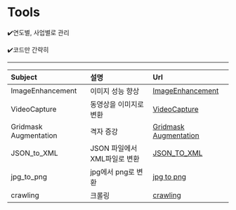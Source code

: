 # Tools
✔️연도별, 사업별로 관리

✔️코드만 간략히 
- - -
Subject|설명|Url|
|:-----|:--|:--|
|ImageEnhancement|이미지 성능 향상|[ImageEnhancement](2021/etc/ImageEnhancement/Image_Enhancement.py)|
|VideoCapture|동영상을 이미지로 변환|[VideoCapture](2021/etc/VideoCapture/VideoCapture.py)|
|Gridmask Augmentation|격자 증강|[Gridmask Augmentation](2021/Nakdong%20River%20water%20system%20management/GridMask_Augmentation/GridMask_Augmentation.py)|
|JSON_to_XML|JSON 파일에서 XML파일로 변환|[JSON_TO_XML](2021/NIA/JSON_to_XML/JSON_to_XML.py)|
|jpg_to_png|jpg에서 png로 변환|[jpg to png](2021/NIA/jpg_to_png/jpg_to_png.py)
|crawling|크롤링|[crawling](2022/etc/crawling/crawling.py)
